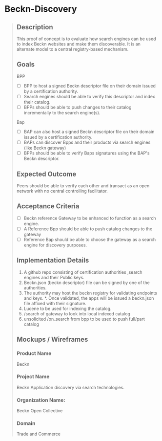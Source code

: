 # Beckn-Discovery



> ## Description
> This proof of concept is to evaluate how search engines can be used to index Beckn websites and make them discoverable. It is an alternate model to a central registry-based mechanism.
> 
> ## Goals
> BPP
> 
> * [ ]   BPP to host a signed Beckn descriptor file on their domain issued by a certification authority.
> * [ ]   Search engines should be able to verify this descriptor and index their catalog.
> * [ ]   BPPs should be able to push changes to their catalog incrementally to the search engine(s).
> 
> Bap
> 
> * [ ]   BAP can also host a signed Beckn descriptor file on their domain issued by a certification authority.
> * [ ]   BAPs can discover Bpps and their products via search engines (like Beckn gateway)
> * [ ]   BPPs should be able to verify Baps signatures using the BAP's Beckn descriptor.
> 
> ## Expected Outcome
> Peers should be able to verify each other and transact as an open network with no central controlling facilitator.
> 
> ## Acceptance Criteria
> * [ ]   Beckn reference Gateway to be enhanced to function as a search engine.
> * [ ]   A Reference Bpp should be able to push catalog changes to the gateway
> * [ ]   Reference Bap should be able to choose the gateway as a search engine for discovery purposes.
> 
> ## Implementation Details
> 1. A github repo consisting of certification authorities ,search engines and their Public keys.
> 2. Beckn.json (beckn descriptor) file can be signed by one of the authorities.
> 3. The authority may host the beckn registry for validating endpoints and keys.
>    *. Once validated, the apps will be issued a beckn.json file affixed with their signature.
> 4. Lucene to be used for indexing the catalog.
> 5. /search of gateway to look into local indexed catalog
> 6. unsolicited /on_search from bpp to be used to push full/part catalog
> 
> ## Mockups / Wireframes
> ### Product Name
> Beckn
> 
> ### Project Name
> Beckn Application discovery via search technologies.
> 
> ### Organization Name:
> Beckn Open Collective
> 
> ### Domain
> Trade and Commerce



